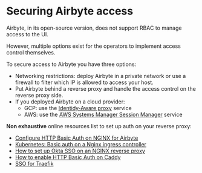 # Securing Airbyte access

Airbyte, in its open-source version, does not support RBAC to manage access to the UI.

However, multiple options exist for the operators to implement access control themselves.

To secure access to Airbyte you have three options:
* Networking restrictions: deploy Airbyte in a private network or use a firewall to filter which IP is allowed to access your host.
* Put Airbyte behind a reverse proxy and handle the access control on the reverse proxy side. 
* If you deployed Airbyte on a cloud provider: 
    * GCP: use the [Identidy-Aware proxy](https://cloud.google.com/iap) service
    * AWS: use the [AWS Systems Manager Session Manager](https://docs.aws.amazon.com/systems-manager/latest/userguide/session-manager.html) service

**Non exhaustive** online resources list to set up auth on your reverse proxy:
* [Configure HTTP Basic Auth on NGINX for Airbyte](https://shadabshaukat.medium.com/deploy-and-secure-airbyte-with-nginx-reverse-proxy-basic-authentication-lets-encrypt-ssl-72bee223a4d9)
* [Kubernetes: Basic auth on a Nginx ingress controller](https://kubernetes.github.io/ingress-nginx/examples/auth/basic/)
* [How to set up Okta SSO on an NGINX reverse proxy](https://developer.okta.com/blog/2018/08/28/nginx-auth-request)
* [How to enable HTTP Basic Auth on Caddy](https://caddyserver.com/docs/caddyfile/directives/basicauth)
* [SSO for Traefik](https://github.com/thomseddon/traefik-forward-auth)
